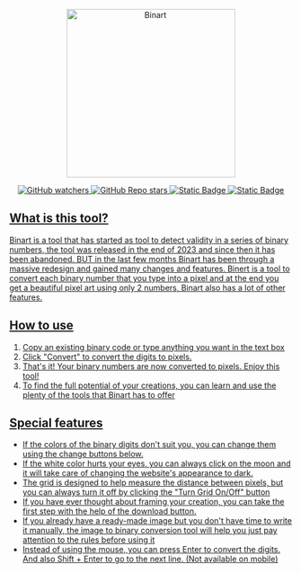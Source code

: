 <p align="center">
  <a href="http://binart.lol/"><img alt="Binart" src="https://i.ibb.co/jvnxYVN/blue-1112.png" width="300"/></a>
</p>
<p align="center">
  <a href="https://github.com/ilayezra/Binart">
<img alt="GitHub watchers" src="https://img.shields.io/github/watchers/ilayezra/binart?style=flat-square&logo=github&color=#228B22">
  <a href="https://github.com/ilayezra/Binart">
<img alt="GitHub Repo stars" src="https://img.shields.io/github/stars/ilayezra/binart?style=flat-square&logo=github&color=fec400">
  <a href="https://github.com/ilayezra/Binart/releases"><img alt="Static Badge" src="https://img.shields.io/badge/Download-pc?style=flat-square&logo=windows10&labelColor=027dca&color=555555&link=https%3A%2F%2Fgithub.com%2Filayezra%2FBinart%2Freleases">
  <a href="http://binart.lol/">
<img alt="Static Badge" src="https://img.shields.io/badge/Website-visit?style=flat-    square&logo=googlechrome&logoColor=white&labelColor=d10c15&color=555555&link=https%3A%2F%2Fgithub.com%2Filayezra%2FBinart%2Freleases" >
</p>

## What is this tool?
Binart is a tool that has started as tool to detect validity in a series of binary numbers, the tool was released in the end of 2023 and since then it has been abandoned. BUT in the last few months Binart has been through a massive redesign and gained many changes and features. Binert is a tool to convert each binary number that you type into a pixel and at the end you get a beautiful pixel art using only 2 numbers, Binart also has a lot of other features.
## How to use
1. Copy an existing binary code or type anything you want in the text box
2. Click "Convert" to convert the digits to pixels.
3. That's it! Your binary numbers are now converted to pixels. Enjoy this tool!
4. To find the full potential of your creations, you can learn and use the plenty of the tools that Binart has to offer
## Special features
- If the colors of the binary digits don't suit you, you can change them using the change buttons below.
- If the white color hurts your eyes, you can always click on the moon and it will take care of changing the website's appearance to dark.
- The grid is designed to help measure the distance between pixels, but you can always turn it off by clicking the "Turn Grid On/Off" button
- If you have ever thought about framing your creation, you can take the first step with the help of the download button.
- If you already have a ready-made image but you don't have time to write it manually, the image to binary conversion tool will help you just pay attention to the rules before using it
- Instead of using the mouse, you can press Enter to convert the digits. And also Shift + Enter to go to the next line. (Not available on mobile)
